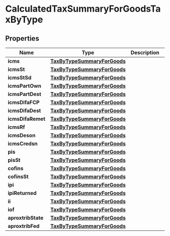 
# CalculatedTaxSummaryForGoodsTaxByType

## Properties
Name | Type | Description | Notes
------------ | ------------- | ------------- | -------------
**icms** | [**TaxByTypeSummaryForGoods**](TaxByTypeSummaryForGoods.md) |  |  [optional]
**icmsSt** | [**TaxByTypeSummaryForGoods**](TaxByTypeSummaryForGoods.md) |  |  [optional]
**icmsStSd** | [**TaxByTypeSummaryForGoods**](TaxByTypeSummaryForGoods.md) |  |  [optional]
**icmsPartOwn** | [**TaxByTypeSummaryForGoods**](TaxByTypeSummaryForGoods.md) |  |  [optional]
**icmsPartDest** | [**TaxByTypeSummaryForGoods**](TaxByTypeSummaryForGoods.md) |  |  [optional]
**icmsDifaFCP** | [**TaxByTypeSummaryForGoods**](TaxByTypeSummaryForGoods.md) |  |  [optional]
**icmsDifaDest** | [**TaxByTypeSummaryForGoods**](TaxByTypeSummaryForGoods.md) |  |  [optional]
**icmsDifaRemet** | [**TaxByTypeSummaryForGoods**](TaxByTypeSummaryForGoods.md) |  |  [optional]
**icmsRf** | [**TaxByTypeSummaryForGoods**](TaxByTypeSummaryForGoods.md) |  |  [optional]
**icmsDeson** | [**TaxByTypeSummaryForGoods**](TaxByTypeSummaryForGoods.md) |  |  [optional]
**icmsCredsn** | [**TaxByTypeSummaryForGoods**](TaxByTypeSummaryForGoods.md) |  |  [optional]
**pis** | [**TaxByTypeSummaryForGoods**](TaxByTypeSummaryForGoods.md) |  |  [optional]
**pisSt** | [**TaxByTypeSummaryForGoods**](TaxByTypeSummaryForGoods.md) |  |  [optional]
**cofins** | [**TaxByTypeSummaryForGoods**](TaxByTypeSummaryForGoods.md) |  |  [optional]
**cofinsSt** | [**TaxByTypeSummaryForGoods**](TaxByTypeSummaryForGoods.md) |  |  [optional]
**ipi** | [**TaxByTypeSummaryForGoods**](TaxByTypeSummaryForGoods.md) |  |  [optional]
**ipiReturned** | [**TaxByTypeSummaryForGoods**](TaxByTypeSummaryForGoods.md) |  |  [optional]
**ii** | [**TaxByTypeSummaryForGoods**](TaxByTypeSummaryForGoods.md) |  |  [optional]
**iof** | [**TaxByTypeSummaryForGoods**](TaxByTypeSummaryForGoods.md) |  |  [optional]
**aproxtribState** | [**TaxByTypeSummaryForGoods**](TaxByTypeSummaryForGoods.md) |  |  [optional]
**aproxtribFed** | [**TaxByTypeSummaryForGoods**](TaxByTypeSummaryForGoods.md) |  |  [optional]



